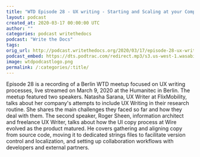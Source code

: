 ```yaml
---
title: "WTD Episode 28 - UX writing - Starting and Scaling at your Company, Berlin WTD meetup"
layout: podcast
created_at: 2020-03-17 00:00:00 UTC
author: ""
categories: podcast writethedocs
podcast: "Write the Docs"
tags: 
orig_url: http://podcast.writethedocs.org/2020/03/17/episode-28-ux-writing-berlin-meetup/
podcast_embed: https://dts.podtrac.com/redirect.mp3/s3.us-west-1.wasabisys.com/writethedocs-podcast/wtd_episode_28_ux_writing_berlin.mp3
image: wtdpodcastlogo.png
permalink: /:categories/:title/
---
```

Episode 28 is a recording of a Berlin WTD meetup focused on UX writing processes, live streamed on March 9, 2020 at the Humanitec in Berlin. The meetup featured two speakers. Natasha Sarana, UX Writer at FlixMobility, talks about her company's attempts to include UX Writing in their research routine. She shares the main challenges they faced so far and how they deal with them. The second speaker, Roger Sheen, information architect and freelance UX Writer, talks about how the UI copy process at Wire evolved as the product matured. He covers gathering and aligning copy from source code, moving it to dedicated strings files to facilitate version control and localization, and setting up collaboration workflows with developers and external partners.